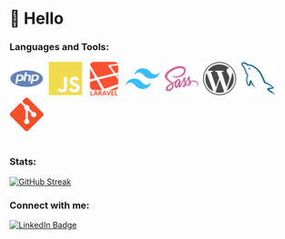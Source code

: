 # :wave: Hello 

### Languages and Tools:
<div>
  <img src="https://github.com/devicons/devicon/blob/master/icons/php/php-plain.svg" title="PHP" alt="PHP" width="60" height="60"/>&nbsp;
  <img src="https://github.com/devicons/devicon/blob/master/icons/javascript/javascript-plain.svg" title="JavaScript" alt="JavaScript" width="60" height="60"/>&nbsp;
  <img src="https://github.com/devicons/devicon/blob/master/icons/laravel/laravel-plain-wordmark.svg" title="Laravel" alt="Laravel" width="60" height="60"/>&nbsp;
  <img src="https://github.com/devicons/devicon/blob/master/icons/tailwindcss/tailwindcss-plain.svg" title="Tailwind CSS" alt="Tailwind CSS" width="60" height="60"/>&nbsp;
  <img src="https://github.com/devicons/devicon/blob/master/icons/sass/sass-original.svg" title="Sass" alt="Sass" width="60" height="60"/>&nbsp;
  <img src="https://github.com/devicons/devicon/blob/master/icons/wordpress/wordpress-plain.svg" title="WordPress" alt="WordPress" width="60" height="60"/>&nbsp;
  <img src="https://github.com/devicons/devicon/blob/master/icons/mysql/mysql-original.svg" title="mySQL" alt="mySQL" width="60" height="60"/>&nbsp;
  <img src="https://github.com/devicons/devicon/blob/master/icons/git/git-original.svg" title="git" alt="git" width="60" height="60"/>&nbsp;
</div>

<br>

### Stats:
[![GitHub Streak](http://github-readme-streak-stats.herokuapp.com?user=maxsplawski&theme=dark&background=000000)](https://git.io/streak-stats)
<br>

### Connect with me:
<a href="https://www.linkedin.com/in/maksymilian-sp%C5%82awski-0a6766230/">
    <img src="https://img.shields.io/badge/LinkedIn-blue?style=for-the-badge&logo=linkedin&logoColor=white" alt="LinkedIn Badge"/>
</a>

